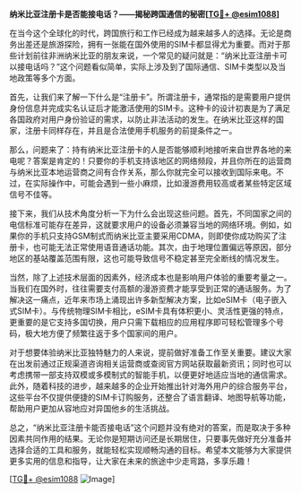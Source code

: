 **纳米比亚注册卡是否能接电话？——揭秘跨国通信的秘密[[TG💪+ @esim1088](https://t.me/s/esim1088)]**

在当今这个全球化的时代，跨国旅行和工作已经成为越来越多人的选择。无论是商务出差还是旅游探险，拥有一张能在国外使用的SIM卡都显得尤为重要。而对于那些计划前往非洲纳米比亚的朋友来说，一个常见的疑问就是：“纳米比亚注册卡可以接电话吗？”这个问题看似简单，实际上涉及到了国际通信、SIM卡类型以及当地政策等多个方面。

首先，让我们来了解一下什么是“注册卡”。所谓注册卡，通常指的是需要用户提供身份信息并完成实名认证后才能激活使用的SIM卡。这种卡的设计初衷是为了满足各国政府对用户身份验证的需求，以防止非法活动的发生。在纳米比亚这样的国家，注册卡同样存在，并且是合法使用手机服务的前提条件之一。

那么，问题来了：持有纳米比亚注册卡的人是否能够顺利地接听来自世界各地的来电呢？答案是肯定的！只要你的手机支持该地区的网络频段，并且你所在的运营商与纳米比亚本地运营商之间有合作关系，那么你就完全可以接收到国际来电。不过，在实际操作中，可能会遇到一些小麻烦，比如漫游费用较高或者某些特定区域信号不佳等。

接下来，我们从技术角度分析一下为什么会出现这些问题。首先，不同国家之间的电信标准可能存在差异，这就要求用户的设备必须兼容当地的网络环境。例如，如果你的手机只支持GSM制式而纳米比亚主要采用CDMA，则即使你成功购买了注册卡，也可能无法正常使用语音通话功能。其次，由于地理位置偏远等原因，部分地区的基站覆盖范围有限，这也可能导致信号不稳定甚至完全断线的情况发生。

当然，除了上述技术层面的因素外，经济成本也是影响用户体验的重要考量之一。当我们在国外时，往往需要支付高额的漫游资费才能享受到正常的通话服务。为了解决这一痛点，近年来市场上涌现出许多新型解决方案，比如eSIM卡（电子嵌入式SIM卡）。与传统物理SIM卡相比，eSIM卡具有体积更小、灵活性更强的特点，更重要的是它支持多国切换，用户只需下载相应的应用程序即可轻松管理多个号码，极大地方便了频繁往返于多个国家间的用户。

对于想要体验纳米比亚独特魅力的人来说，提前做好准备工作至关重要。建议大家在出发前通过正规渠道咨询相关运营商或查阅官方网站获取最新资讯；同时也可以考虑携带一部支持双模或多模制式的智能手机，以便更好地适应当地的通信需求。此外，随着科技的进步，越来越多的企业开始推出针对海外用户的综合服务平台，这些平台不仅提供便捷的SIM卡订购服务，还整合了语言翻译、地图导航等功能，帮助用户更加从容地应对异国他乡的生活挑战。

总之，“纳米比亚注册卡能否接电话”这个问题并没有绝对的答案，而是取决于多种因素共同作用的结果。无论你是短期访问还是长期居住，只要事先做好充分准备并选择合适的工具和服务，就能轻松实现顺畅沟通的目标。希望本文能够为大家提供更多实用的信息和指导，让大家在未来的旅途中少走弯路，多享乐趣！

[[TG💪+ @esim1088](https://t.me/s/esim1088) ![Image](https://i.postimg.cc/4NQfJmqS/Snipaste-2025-05-13-00-14-12.png)]